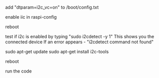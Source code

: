 add  "dtparam=i2c_vc=on"  to   /boot/config.txt

enable iic in raspi-config

reboot 

test if i2c is enabled by typing "sudo i2cdetect -y 1"
  This shows you the connected device
If an error appears - "i2cdetect command not found"

sudo apt-get update
sudo apt-get install i2c-tools

reboot

run the code
